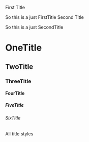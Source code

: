 First Title

So this is a just FirstTitle
Second Title

So this is a just SecondTitle

# OneTitle
## TwoTitle
### ThreeTitle
#### FourTitle
##### FiveTitle
###### SixTitle
All title styles
